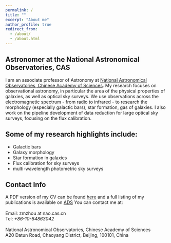 ```yaml
---
permalink: /
title: ""
excerpt: "About me"
author_profile: true
redirect_from: 
  - /about/
  - /about.html
---
```


Astronomer at the National Astronomical Observatories, CAS
------
I am an associate professor of Astronomy at [National Astronomical Observatories, Chinese Academy of Sciences](http://www.nao.cas.cn).
    My research focuses on observational astronomy, in particular the area of the physical properties of galaxies, as well as optical sky surveys. We use observations across the electromagnetic spectrum - from radio to infrared - to research the morphology (especially galactic bars), star formation, gas of galaxies. I also work on the pipeline development of data reduction for large optical sky surveys, focusing on the flux calibration.


Some of my research highlights include:
------
<ul>
  <li>Galactic bars</li> 
  <li>Galaxy morphology</li>    
  <li>Star formation in galaxies</li>
  <li>Flux calibration for sky surveys </li>
  <li>multi-wavelength photometric sky surveys</li>
</ul> 


Contact Info
------
A PDF version of my CV can be found [here](/files/zzm_cv_en.pdf) and a full listing of my publications is available on [ADS](https://ui.adsabs.harvard.edu/public-libraries/820_5p-9QvC1kFB9L27RNg) You can contact me at:
<br> <br>
Email: </var>zmzhou at nao.cas.cn</var>
<br>
Tel: <var>+86-10-64863042</var>
<br> <br>
National Astronomical Observatories, Chinese Academy of Sciences
<br>
A20 Datun Road, Chaoyang District, Beijing, 100101, China

